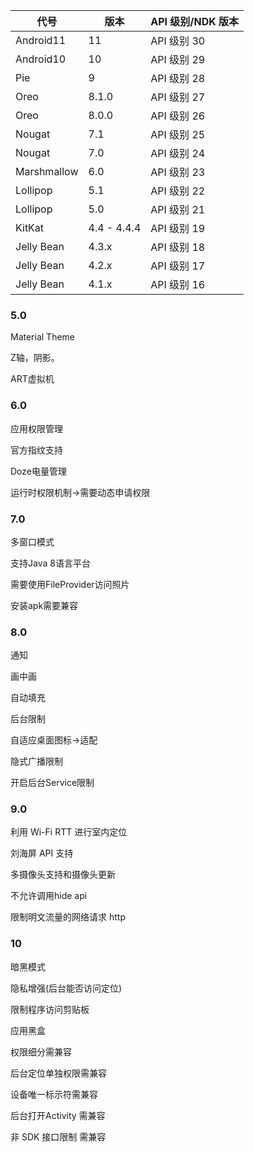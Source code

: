 
|代号	|版本	|API 级别/NDK 版本|
|  ----  | ----  |----  |
|Android11	|11	|API 级别 30|
|Android10	|10	|API 级别 29|
|Pie	|9	|API 级别 28|
|Oreo	|8.1.0	|API 级别 27|
|Oreo	|8.0.0	|API 级别 26|
|Nougat	|7.1	|API 级别 25|
|Nougat	|7.0	|API 级别 24|
|Marshmallow	|6.0	|API 级别 23|
|Lollipop	|5.1	|API 级别 22|
|Lollipop	|5.0	|API 级别 21|
|KitKat	|4.4 - 4.4.4	|API 级别 19|
|Jelly Bean	|4.3.x	|API 级别 18|
|Jelly Bean	|4.2.x	|API 级别 17|
|Jelly Bean	|4.1.x	|API 级别 16|

### 5.0

Material Theme

Z轴，阴影。

ART虚拟机

### 6.0

应用权限管理

官方指纹支持

Doze电量管理

运行时权限机制->需要动态申请权限

### 7.0

多窗口模式

支持Java 8语言平台

需要使用FileProvider访问照片

安装apk需要兼容

### 8.0

通知

画中画

自动填充

后台限制

自适应桌面图标->适配

隐式广播限制

开启后台Service限制

### 9.0

利用 Wi-Fi RTT 进行室内定位

刘海屏 API 支持

多摄像头支持和摄像头更新

不允许调用hide api

限制明文流量的网络请求 http

### 10

暗黑模式

隐私增强(后台能否访问定位)

限制程序访问剪贴板

应用黑盒

权限细分需兼容

后台定位单独权限需兼容

设备唯一标示符需兼容

后台打开Activity 需兼容

非 SDK 接口限制 需兼容
